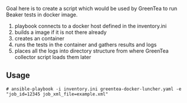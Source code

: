 Goal here is to create a script which would be used by GreenTea to run Beaker tests in docker image.

 1. playbook connects to a docker host defined in the inventory.ini
 2. builds a image if it is not there already
 3. creates an container
 4. runs the tests in the container and gathers results and logs
 5. places all the logs into directory structure from where GreenTea collector script loads them later

Usage
-----

    # ansible-playbook -i inventory.ini greentea-docker-luncher.yaml -e "job_id=12345 job_xml_file=example.xml"

